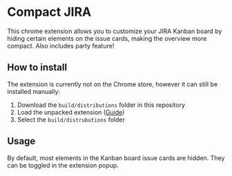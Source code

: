 # Compact JIRA
This chrome extension allows you to customize your JIRA Kanban board by hiding certain elements on the issue cards, making the overview more compact. Also includes party feature!

## How to install
The extension is currently not on the Chrome store, however it can still be installed manually:

1. Download the `build/distributions` folder in this repository
2. Load the unpacked extension ([Guide](https://developer.chrome.com/docs/extensions/mv3/getstarted/development-basics/#load-unpacked))
3. Select the `build/distrubutions` folder

## Usage
By default, most elements in the Kanban board issue cards are hidden. They can be toggled in the extension popup.
